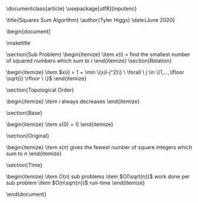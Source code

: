\documentclass{article}
\usepackage[utf8]{inputenc}

\title{Squares Sum Algorithm}
\author{Tyler Higgs}
\date{June 2020}

\begin{document}

\maketitle

\section{Sub Problem}
\begin{itemize}
    \item $x(i)$ = find the smallest number of squared numbers which sum to $i$
\end{itemize}
\section{Relation}

\begin{itemize}
    \item $x(i) = 1 + \min \{x(i-j^2)\} \ \forall \  j \in \{1,...,\lfloor \sqrt{i} \rfloor \  \}$ 
\end{itemize}

\section{Topological Order}

\begin{itemize}
    \item $i$ always decreases
\end{itemize}

\section{Base}

\begin{itemize}
    \item $x(0) = 0$
\end{itemize}

\section{Original}

\begin{itemize}
    \item $x(n)$ gives the fewest number of square integers which sum to $n$
\end{itemize}

\section{Time}

\begin{itemize}
    \item $O(n)$ sub problems
    \item $O(\sqrt{n})$ work done per sub problem
    \item $O(n\sqrt{n})$ run-time
\end{itemize}


\end{document}